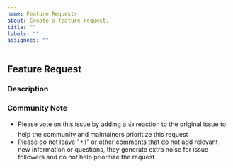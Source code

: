 ```yaml
---
name: Feature Requests
about: Create a feature request.
title: ""
labels: ""
assignees: ""
---
```


## Feature Request

### Description

### Community Note

* Please vote on this issue by adding a 👍 reaction to the original issue to help the community and maintainers prioritize this request
* Please do not leave "+1" or other comments that do not add relevant new information or questions, they generate extra noise for issue followers and do not help prioritize the request
